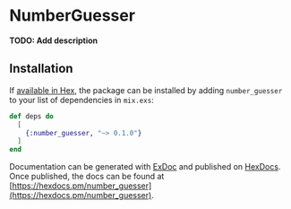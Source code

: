 # NumberGuesser

**TODO: Add description**

## Installation

If [available in Hex](https://hex.pm/docs/publish), the package can be installed
by adding `number_guesser` to your list of dependencies in `mix.exs`:

```elixir
def deps do
  [
    {:number_guesser, "~> 0.1.0"}
  ]
end
```

Documentation can be generated with [ExDoc](https://github.com/elixir-lang/ex_doc)
and published on [HexDocs](https://hexdocs.pm). Once published, the docs can
be found at [https://hexdocs.pm/number_guesser](https://hexdocs.pm/number_guesser).

